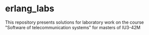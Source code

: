 # erlang_labs
This repository presents solutions for laboratory work on the course "Software of telecommunication systems" for masters of IU3-42M
